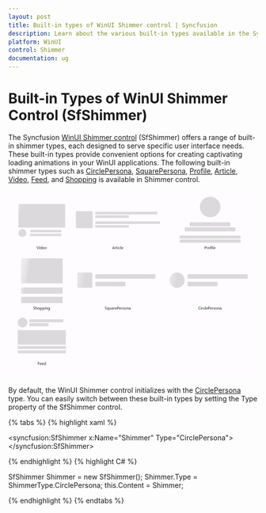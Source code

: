 ```yaml
---
layout: post
title: Built-in types of WinUI Shimmer control | Syncfusion
description: Learn about the various built-in types available in the Syncfusion WinUI Shimmer (SfShimmer) control, including CirclePersona, SquarePersona, Profile, Article, Video, Feed, and Shopping.
platform: WinUI
control: Shimmer
documentation: ug
---
```


# Built-in Types of WinUI Shimmer Control (SfShimmer)

The Syncfusion [WinUI Shimmer control](https://www.syncfusion.com/winui-controls/shimmer) (SfShimmer) offers a range of built-in shimmer types, each designed to serve specific user interface needs. These built-in types provide convenient options for creating captivating loading animations in your WinUI applications. The following built-in shimmer types such as [CirclePersona](https://help.syncfusion.com/cr/winui/Syncfusion.UI.Xaml.Core.ShimmerType.html#Syncfusion_UI_Xaml_Core_ShimmerType_CirclePersona), [SquarePersona](https://help.syncfusion.com/cr/winui/Syncfusion.UI.Xaml.Core.ShimmerType.html#Syncfusion_UI_Xaml_Core_ShimmerType_SquarePersona), [Profile](https://help.syncfusion.com/cr/winui/Syncfusion.UI.Xaml.Core.ShimmerType.html#Syncfusion_UI_Xaml_Core_ShimmerType_Profile), [Article](https://help.syncfusion.com/cr/winui/Syncfusion.UI.Xaml.Core.ShimmerType.html#Syncfusion_UI_Xaml_Core_ShimmerType_Article), [Video](https://help.syncfusion.com/cr/winui/Syncfusion.UI.Xaml.Core.ShimmerType.html#Syncfusion_UI_Xaml_Core_ShimmerType_Video), [Feed](https://help.syncfusion.com/cr/winui/Syncfusion.UI.Xaml.Core.ShimmerType.html#Syncfusion_UI_Xaml_Core_ShimmerType_Feed), and [Shopping](https://help.syncfusion.com/cr/winui/Syncfusion.UI.Xaml.Core.ShimmerType.html#Syncfusion_UI_Xaml_Core_ShimmerType_Shopping) is available in Shimmer control.

![WinUI Shimmmer control with DefaultView](Shimmer_Images/winui_shimmer_built_in_types.gif)

By default, the WinUI Shimmer control initializes with the [CirclePersona](https://help.syncfusion.com/cr/winui/Syncfusion.UI.Xaml.Core.ShimmerType.html#Syncfusion_UI_Xaml_Core_ShimmerType_CirclePersona) type. You can easily switch between these built-in types by setting the Type property of the SfShimmer control.

{% tabs %}
{% highlight xaml %}

<syncfusion:SfShimmer x:Name="Shimmer"
                      Type="CirclePersona">
</syncfusion:SfShimmer>

{% endhighlight %} 
{% highlight C# %}

SfShimmer Shimmer = new SfShimmer();
Shimmer.Type = ShimmerType.CirclePersona;
this.Content = Shimmer;

{% endhighlight %}
{% endtabs %}